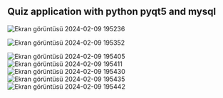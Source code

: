 **Quiz application with python pyqt5 and mysql**
-------------------------------------------------------------------------------------------------

![Ekran görüntüsü 2024-02-09 195236](https://github.com/soykuvvetberat34/QuizApp_with_python_pyqt5_mysql/assets/69586522/aa8494cd-f2ed-47bc-962b-2c610ef3044f)




![Ekran görüntüsü 2024-02-09 195352](https://github.com/soykuvvetberat34/QuizApp_with_python_pyqt5_mysql/assets/69586522/b6d58348-0026-4e0d-991c-9db2660b156c)




![Ekran görüntüsü 2024-02-09 195405](https://github.com/soykuvvetberat34/QuizApp_with_python_pyqt5_mysql/assets/69586522/ab563678-e176-4873-8db5-d7265b2ca294)              ![Ekran görüntüsü 2024-02-09 195411](https://github.com/soykuvvetberat34/QuizApp_with_python_pyqt5_mysql/assets/69586522/4aee8e44-15ed-4e56-9251-31db4ce5458b)                                                  ![Ekran görüntüsü 2024-02-09 195430](https://github.com/soykuvvetberat34/QuizApp_with_python_pyqt5_mysql/assets/69586522/0553d949-4660-496f-9b48-d2abe89a3354)                                                  ![Ekran görüntüsü 2024-02-09 195435](https://github.com/soykuvvetberat34/QuizApp_with_python_pyqt5_mysql/assets/69586522/6462fb3b-792a-420b-b8ef-f50a56a72dd9)                                                  ![Ekran görüntüsü 2024-02-09 195442](https://github.com/soykuvvetberat34/QuizApp_with_python_pyqt5_mysql/assets/69586522/ccb77c78-afd7-4dd6-8350-1d50eaf04037)
